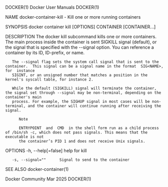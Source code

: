 DOCKER(1)							      Docker User Manuals							     DOCKER(1)

NAME
       docker-container-kill - Kill one or more running containers

SYNOPSIS
       docker container kill [OPTIONS] CONTAINER [CONTAINER...]

DESCRIPTION
       The  docker kill subcommand kills one or more containers. The main process inside the container is sent SIGKILL signal (default), or the signal that is
       specified with the --signal option. You can reference a container by its ID, ID-prefix, or name.

       The --signal flag sets the system call signal that is sent to the container.  This signal can be a signal name in the format  SIG<NAME>,	 for  instance
       SIGINT, or an unsigned number that matches a position in the kernel's syscall table, for instance 2.

       While the default (SIGKILL) signal will terminate the container, the signal set through --signal may be non-terminal, depending on the container's main
       process. For example, the SIGHUP signal in most cases will be non-terminal, and the container will continue running after receiving the signal.

	      Note

	      ENTRYPOINT  and  CMD  in the shell form run as a child process of /bin/sh -c, which does not pass signals. This means that the executable is not
	      the container’s PID 1 and does not receive Unix signals.

OPTIONS
       -h, --help[=false]      help for kill

       -s, --signal=""	    Signal to send to the container

SEE ALSO
       docker-container(1)

Docker Community							   Mar 2025								     DOCKER(1)
